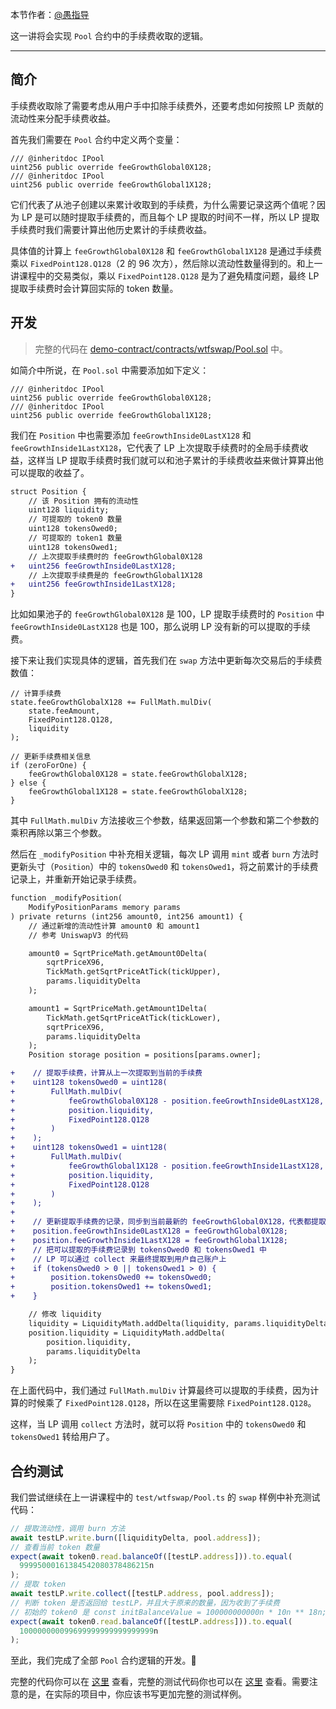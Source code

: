 本节作者：[@愚指导](https://x.com/yudao1024)

这一讲将会实现 `Pool` 合约中的手续费收取的逻辑。

---

## 简介

手续费收取除了需要考虑从用户手中扣除手续费外，还要考虑如何按照 LP 贡献的流动性来分配手续费收益。

首先我们需要在 `Pool` 合约中定义两个变量：

```solidity
/// @inheritdoc IPool
uint256 public override feeGrowthGlobal0X128;
/// @inheritdoc IPool
uint256 public override feeGrowthGlobal1X128;
```

它们代表了从池子创建以来累计收取到的手续费，为什么需要记录这两个值呢？因为 LP 是可以随时提取手续费的，而且每个 LP 提取的时间不一样，所以 LP 提取手续费时我们需要计算出他历史累计的手续费收益。

具体值的计算上 `feeGrowthGlobal0X128` 和 `feeGrowthGlobal1X128` 是通过手续费乘以 `FixedPoint128.Q128`（2 的 96 次方），然后除以流动性数量得到的。和上一讲课程中的交易类似，乘以 `FixedPoint128.Q128` 是为了避免精度问题，最终 LP 提取手续费时会计算回实际的 token 数量。

## 开发

> 完整的代码在 [demo-contract/contracts/wtfswap/Pool.sol](../demo-contract/contracts/wtfswap/Pool.sol) 中。

如简介中所说，在 `Pool.sol` 中需要添加如下定义：

```solidity
/// @inheritdoc IPool
uint256 public override feeGrowthGlobal0X128;
/// @inheritdoc IPool
uint256 public override feeGrowthGlobal1X128;
```

我们在 `Position` 中也需要添加 `feeGrowthInside0LastX128` 和 `feeGrowthInside1LastX128`，它代表了 LP 上次提取手续费时的全局手续费收益，这样当 LP 提取手续费时我们就可以和池子累计的手续费收益来做计算算出他可以提取的收益了。

```diff
struct Position {
    // 该 Position 拥有的流动性
    uint128 liquidity;
    // 可提取的 token0 数量
    uint128 tokensOwed0;
    // 可提取的 token1 数量
    uint128 tokensOwed1;
    // 上次提取手续费时的 feeGrowthGlobal0X128
+   uint256 feeGrowthInside0LastX128;
    // 上次提取手续费是的 feeGrowthGlobal1X128
+   uint256 feeGrowthInside1LastX128;
}
```

比如如果池子的 `feeGrowthGlobal0X128` 是 100，LP 提取手续费时的 `Position` 中 `feeGrowthInside0LastX128` 也是 100，那么说明 LP 没有新的可以提取的手续费。

接下来让我们实现具体的逻辑，首先我们在 `swap` 方法中更新每次交易后的手续费数值：

```solidity
// 计算手续费
state.feeGrowthGlobalX128 += FullMath.mulDiv(
    state.feeAmount,
    FixedPoint128.Q128,
    liquidity
);

// 更新手续费相关信息
if (zeroForOne) {
    feeGrowthGlobal0X128 = state.feeGrowthGlobalX128;
} else {
    feeGrowthGlobal1X128 = state.feeGrowthGlobalX128;
}
```

其中 `FullMath.mulDiv` 方法接收三个参数，结果返回第一个参数和第二个参数的乘积再除以第三个参数。

然后在 `_modifyPosition` 中补充相关逻辑，每次 LP 调用 `mint` 或者 `burn` 方法时更新头寸（`Position`）中的 `tokensOwed0` 和 `tokensOwed1`，将之前累计的手续费记录上，并重新开始记录手续费。

```diff
function _modifyPosition(
    ModifyPositionParams memory params
) private returns (int256 amount0, int256 amount1) {
    // 通过新增的流动性计算 amount0 和 amount1
    // 参考 UniswapV3 的代码

    amount0 = SqrtPriceMath.getAmount0Delta(
        sqrtPriceX96,
        TickMath.getSqrtPriceAtTick(tickUpper),
        params.liquidityDelta
    );

    amount1 = SqrtPriceMath.getAmount1Delta(
        TickMath.getSqrtPriceAtTick(tickLower),
        sqrtPriceX96,
        params.liquidityDelta
    );
    Position storage position = positions[params.owner];

+    // 提取手续费，计算从上一次提取到当前的手续费
+    uint128 tokensOwed0 = uint128(
+        FullMath.mulDiv(
+            feeGrowthGlobal0X128 - position.feeGrowthInside0LastX128,
+            position.liquidity,
+            FixedPoint128.Q128
+        )
+    );
+    uint128 tokensOwed1 = uint128(
+        FullMath.mulDiv(
+            feeGrowthGlobal1X128 - position.feeGrowthInside1LastX128,
+            position.liquidity,
+            FixedPoint128.Q128
+        )
+    );
+
+    // 更新提取手续费的记录，同步到当前最新的 feeGrowthGlobal0X128，代表都提取完了
+    position.feeGrowthInside0LastX128 = feeGrowthGlobal0X128;
+    position.feeGrowthInside1LastX128 = feeGrowthGlobal1X128;
+    // 把可以提取的手续费记录到 tokensOwed0 和 tokensOwed1 中
+    // LP 可以通过 collect 来最终提取到用户自己账户上
+    if (tokensOwed0 > 0 || tokensOwed1 > 0) {
+        position.tokensOwed0 += tokensOwed0;
+        position.tokensOwed1 += tokensOwed1;
+    }

    // 修改 liquidity
    liquidity = LiquidityMath.addDelta(liquidity, params.liquidityDelta);
    position.liquidity = LiquidityMath.addDelta(
        position.liquidity,
        params.liquidityDelta
    );
}
```

在上面代码中，我们通过 `FullMath.mulDiv` 计算最终可以提取的手续费，因为计算的时候乘了 `FixedPoint128.Q128`，所以在这里需要除 `FixedPoint128.Q128`。

这样，当 LP 调用 `collect` 方法时，就可以将 `Position` 中的 `tokensOwed0` 和 `tokensOwed1` 转给用户了。

## 合约测试

我们尝试继续在上一讲课程中的 `test/wtfswap/Pool.ts` 的 `swap` 样例中补充测试代码：

```typescript
// 提取流动性，调用 burn 方法
await testLP.write.burn([liquidityDelta, pool.address]);
// 查看当前 token 数量
expect(await token0.read.balanceOf([testLP.address])).to.equal(
  99995000161384542080378486215n
);
// 提取 token
await testLP.write.collect([testLP.address, pool.address]);
// 判断 token 是否返回给 testLP，并且大于原来的数量，因为收到了手续费
// 初始的 token0 是 const initBalanceValue = 100000000000n * 10n ** 18n;
expect(await token0.read.balanceOf([testLP.address])).to.equal(
  100000000099699999999999999999n
);
```

至此，我们完成了全部 `Pool` 合约逻辑的开发。🎉

完整的代码你可以在 [这里](../demo-contract/contracts/wtfswap/Pool.sol) 查看，完整的测试代码你也可以在 [这里](../demo-contract/test/wtfswap/Pool.ts) 查看。需要注意的是，在实际的项目中，你应该书写更加完整的测试样例。

